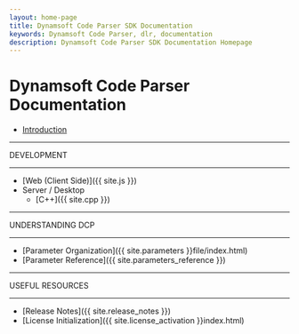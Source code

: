 ```yaml
---
layout: home-page
title: Dynamsoft Code Parser SDK Documentation
keywords: Dynamsoft Code Parser, dlr, documentation
description: Dynamsoft Code Parser SDK Documentation Homepage
---
```


# Dynamsoft Code Parser Documentation

* [Introduction]({{site.introduction}})

<hr>
DEVELOPMENT
<hr>

* [Web (Client Side)]({{ site.js }})
* Server / Desktop
  * [C++]({{ site.cpp }})

<hr>
UNDERSTANDING DCP
<hr>

* [Parameter Organization]({{ site.parameters }}file/index.html)
* [Parameter Reference]({{ site.parameters_reference }})

<hr>
USEFUL RESOURCES
<hr>

* [Release Notes]({{ site.release_notes }})
* [License Initialization]({{ site.license_activation }}index.html)

